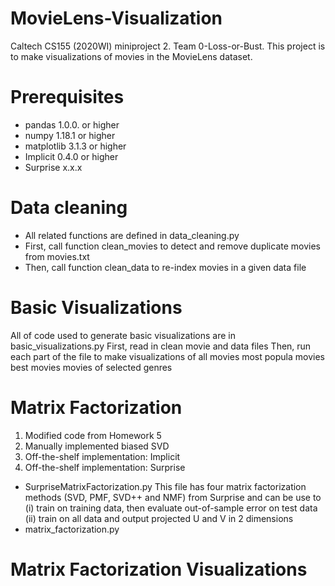 # MovieLens-Visualization
Caltech CS155 (2020WI) miniproject 2. Team 0-Loss-or-Bust. This project is to make visualizations of movies in the MovieLens dataset. 

# Prerequisites
- pandas 1.0.0. or higher
- numpy 1.18.1 or higher
- matplotlib 3.1.3 or higher
- Implicit 0.4.0 or higher
- Surprise x.x.x

# Data cleaning
- All related functions are defined in data_cleaning.py
- First, call function clean_movies to detect and remove duplicate movies from movies.txt
- Then, call function clean_data to re-index movies in a given data file

# Basic Visualizations
All of code used to generate basic visualizations are in basic_visualizations.py
First, read in clean movie and data files
Then, run each part of the file to make visualizations of 
  all movies 
  most popula movies
  best movies 
  movies of selected genres
 
# Matrix Factorization
1. Modified code from Homework 5
2. Manually implemented biased SVD
3. Off-the-shelf implementation: Implicit
4. Off-the-shelf implementation: Surprise
 - SurpriseMatrixFactorization.py
   This file has four matrix factorization methods (SVD, PMF, SVD++ and NMF) from Surprise and can be use to 
   (i) train on training data, then evaluate out-of-sample error on test data
   (ii) train on all data and output projected U and V in 2 dimensions
 - matrix_factorization.py
   

# Matrix Factorization Visualizations

